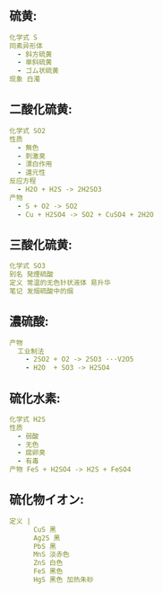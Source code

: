## 硫黄:

```yaml
化学式 S
同素异形体
  - 斜方硫黄
  - 単斜硫黄
  - ゴム状硫黄
现象 白濁

```

## 二酸化硫黄:

```yaml
化学式 SO2
性质
  - 無色
  - 刺激臭
  - 漂白作用
  - 還元性
反应方程
  - H2O + H2S -> 2H2SO3
产物
  - S + O2 -> SO2
  - Cu + H2SO4 -> SO2 + CuSO4 + 2H2O
```

## 三酸化硫黄:

```yaml
化学式 SO3
别名 発煙硫酸
定义 常温的无色针状液体 易升华
笔记 发烟硫酸中的烟

```

## 濃硫酸:

```yaml
产物
  工业制法
    - 2SO2 + O2 -> 2SO3 ···V2O5
    - H2O  + SO3 -> H2SO4

```

## 硫化水素:

```yaml
化学式 H2S
性质
  - 弱酸
  - 无色
  - 腐卵臭
  - 有毒
产物 FeS + H2SO4 -> H2S + FeSO4

```

## 硫化物イオン:

```yaml
定义 |
      CuS 黑
      Ag2S 黑
      PbS 黑
      MnS 淡赤色
      ZnS 白色
      FeS 黑色
      HgS 黑色 加热朱砂
```